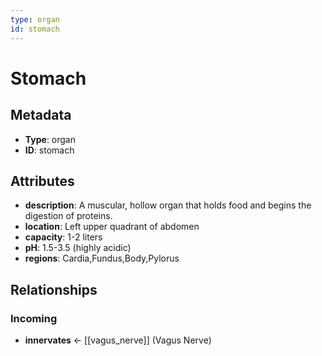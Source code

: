 ```yaml
---
type: organ
id: stomach
---
```


# Stomach

## Metadata

- **Type**: organ
- **ID**: stomach

## Attributes

- **description**: A muscular, hollow organ that holds food and begins the digestion of proteins.
- **location**: Left upper quadrant of abdomen
- **capacity**: 1-2 liters
- **pH**: 1.5-3.5 (highly acidic)
- **regions**: Cardia,Fundus,Body,Pylorus

## Relationships

### Incoming

- **innervates** ← [[vagus_nerve]] (Vagus Nerve)

